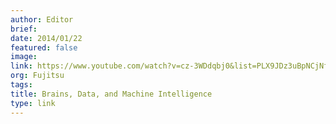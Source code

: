 ```yaml
---
author: Editor
brief:
date: 2014/01/22
featured: false
image:
link: https://www.youtube.com/watch?v=cz-3WDdqbj0&list=PLX9JDz3uBpNCjNfq20KOCvsP6szY94r2e
org: Fujitsu
tags:
title: Brains, Data, and Machine Intelligence
type: link
---
```

